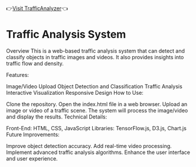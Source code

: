 👉[Visit TrafficAnalyzer](https://trafficanalyzerbymohid.netlify.app/)👈
# Traffic Analysis System
Overview
This is a web-based traffic analysis system that can detect and classify objects in traffic images and videos. It also provides insights into traffic flow and density.

Features:

Image/Video Upload
Object Detection and Classification
Traffic Analysis
Interactive Visualization
Responsive Design
How to Use:

Clone the repository.
Open the index.html file in a web browser.
Upload an image or video of a traffic scene.
The system will process the image/video and display the results.
Technical Details:

Front-End: HTML, CSS, JavaScript
Libraries: TensorFlow.js, D3.js, Chart.js
Future Improvements:

Improve object detection accuracy.
Add real-time video processing.
Implement advanced traffic analysis algorithms.
Enhance the user interface and user experience.
